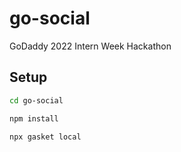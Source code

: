 # go-social

GoDaddy 2022 Intern Week Hackathon

## Setup

```bash
cd go-social

npm install

npx gasket local
```
